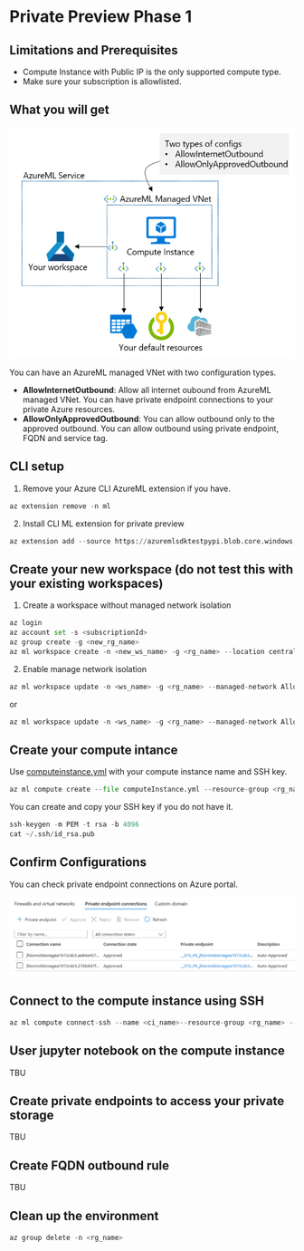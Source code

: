 # Private Preview Phase 1

## Limitations and Prerequisites
* Compute Instance with Public IP is the only supported compute type.
* Make sure your subscription is allowlisted.

## What you will get

![prprph1 network architecture](prprph1.png)

You can have an AzureML managed VNet with two configuration types.
* **AllowInternetOutbound**: Allow all internet oubound from AzureML managed VNet. You can have private endpoint connections to your private Azure resources.
* **AllowOnlyApprovedOutbound**: You can allow outbound only to the approved outbound. You can allow outbound using private endpoint, FQDN and service tag.

## CLI setup
1. Remove your Azure CLI AzureML extension if you have.

```python
az extension remove -n ml
```

2. Install CLI ML extension for private preview

```python
az extension add --source https://azuremlsdktestpypi.blob.core.windows.net/wheels/sdk-cli-v2/ml-0.0.82438729-py3-none-any.whl
```

## Create your new workspace (do not test this with your existing workspaces)

1. Create a workspace without managed network isolation

```python
az login
az account set -s <subscriptionId>
az group create -g <new_rg_name> 
az ml workspace create -n <new_ws_name> -g <rg_name> --location centraluseuap --managed-network Disabled
```

2. Enable manage network isolation

```python
az ml workspace update -n <ws_name> -g <rg_name> --managed-network AllowInternetOutbound
```
or
```python
az ml workspace update -n <ws_name> -g <rg_name> --managed-network AllowOnlyApprovedOutbound
```

## Create your compute intance

Use [computeinstance.yml](computeinstance.yml) with your compute instance name and SSH key.
```python
az ml compute create --file computeInstance.yml --resource-group <rg_name> --workspace-name <ws_name> 
```

You can create and copy your SSH key if you do not have it.

```python
ssh-keygen -m PEM -t rsa -b 4096
cat ~/.ssh/id_rsa.pub
```

## Confirm Configurations

You can check private endpoint connections on Azure portal.

![storage pe](storagepe.png)

## Connect to the compute instance using SSH

```python
az ml compute connect-ssh --name <ci_name>--resource-group <rg_name> --workspace-name <ws_name> --private-key-file-path <your sshkey path>
```

## User jupyter notebook on the compute instance

TBU

## Create private endpoints to access your private storage

TBU

## Create FQDN outbound rule

TBU

## Clean up the environment

```python
az group delete -n <rg_name>
```
